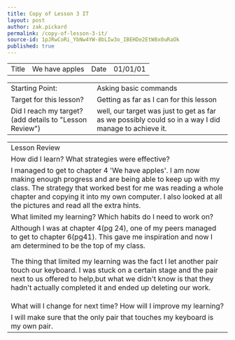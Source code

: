 ```yaml
---
title: Copy of Lesson 3 IT
layout: post
author: zak.pickard
permalink: /copy-of-lesson-3-it/
source-id: 1pJRwCoRi_YbNw4YW-8bLIw3o_IBEHDe2EtW8x0uRaOk
published: true
---
```

<table>
  <tr>
    <td>Title</td>
    <td>We have apples</td>
    <td>Date</td>
    <td>01/01/01</td>
  </tr>
</table>


<table>
  <tr>
    <td>Starting Point:</td>
    <td>Asking basic commands</td>
  </tr>
  <tr>
    <td>Target for this lesson?</td>
    <td>Getting as far as I can for this lesson</td>
  </tr>
  <tr>
    <td>Did I reach my target? 
(add details to "Lesson Review")</td>
    <td>well, our target was just to get as far as we possibly could so in a way I did manage to achieve it.</td>
  </tr>
</table>


<table>
  <tr>
    <td>Lesson Review</td>
  </tr>
  <tr>
    <td>How did I learn? What strategies were effective?</td>
  </tr>
  <tr>
    <td>I managed to get to chapter 4 'We have apples'. I am now making enough progress and are being able to keep up with my class. The strategy that worked best for me was reading a whole chapter and copying it into my own computer. I also looked at all the pictures and read all the extra hints.</td>
  </tr>
  <tr>
    <td>What limited my learning? Which habits do I need to work on? </td>
  </tr>
  <tr>
    <td>Although I was at chapter 4(pg 24), one of my peers managed to get to chapter 6(pg41). This gave me inspiration and now I am determined to be the top of my class.

The thing that limited my learning was the fact I let another pair touch our keyboard. I was stuck on a certain stage and the pair next to us offered to help,but what we didn't know is that they hadn't actually completed it and ended up deleting our work.</td>
  </tr>
  <tr>
    <td>What will I change for next time? How will I improve my learning?</td>
  </tr>
  <tr>
    <td>I will make sure that the only pair that touches my keyboard is my own pair.</td>
  </tr>
</table>



